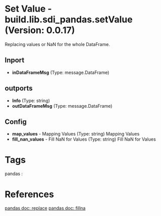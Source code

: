 # Set Value - build.lib.sdi_pandas.setValue (Version: 0.0.17)

Replacing values or NaN for the whole DataFrame.

## Inport

* **inDataFrameMsg** (Type: message.DataFrame) 

## outports

* **Info** (Type: string) 
* **outDataFrameMsg** (Type: message.DataFrame) 

## Config

* **map_values** - Mapping Values (Type: string) Mapping Values
* **fill_nan_values** - Fill NaN for Values (Type: string) Fill NaN for Values


# Tags
pandas : 

# References

[pandas doc: replace](https://pandas.pydata.org/pandas-docs/stable/reference/api/pandas.DataFrame.replace.html)
[pandas doc: fillna](https://pandas.pydata.org/pandas-docs/stable/reference/api/pandas.DataFrame.fillna.html)

